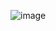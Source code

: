 ![image](https://github.com/iAdamo/frontend-masters/assets/106432903/43f54b56-1d41-432a-9fac-c1da5e84c5f7)
